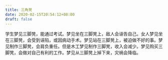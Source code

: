 ```yaml
---
title: 三角凳
date: 2020-02-15T20:54:12+08:00
draft: false
---
```


学生梦见三脚凳，能通过考试。梦见坐在三脚凳上，敌人会诬告自己。女人梦见坐在三脚凳，会受到诬陷，或因病动手术。梦见站在三脚凳上，被迫做不好的事。梦见制作三脚凳，会肩负重任。但是木工梦见制作三脚凳，收入会减少。梦见购买三脚凳，会做对自己有利的工作。梦见从三脚凳上掉下来，灾祸会降临。
